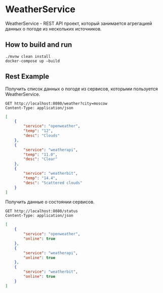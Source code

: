 # WeatherService
WeatherService - REST API проект, который занимается агрегацией данных о погоде из нескольких источников. 

## How to build and run
```shell script
./mvnw clean install
docker-compose up —build
```

## Rest Example
Получить список данных о погоде из сервисов, которыми пользуется WeatherService.
```http request
GET http://localhost:8080/weather?city=moscow
Content-Type: application/json
```

```json
[
    {
        "service": "openweather",
        "temp": "12",
        "desc": "Clouds"
    },
    {
        "service": "weatherapi",
        "temp": "11.0",
        "desc": "Clear"
    },
    {
        "service": "weatherbit",
        "temp": "14.4",
        "desc": "Scattered clouds"
    }
]
```
Получить данные о состоянии сервисов.
```http request
GET http://localhost:8080/status
Content-Type: application/json
```

```json
[
    {
        "service": "openweather",
        "online": true
    },
    {
        "service": "weatherapi",
        "online": true
    },
    {
        "service": "weatherbit",
        "online": true
    }
]
```
